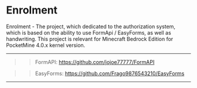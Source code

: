 # Enrolment
Enrolment - The project, which dedicated to the authorization system, which is based on the ability to use FormApi / EasyForms, as well as handwriting. This project is relevant for Minecraft Bedrock Edition for PocketMine 4.0.x kernel version.

------
>> FormAPI: https://github.com/jojoe77777/FormAPI

>> EasyForms: https://github.com/Frago9876543210/EasyForms
------
